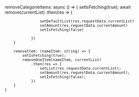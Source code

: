 removeCategorieItems: async () => {
            setIsFetching(true);
            await remove(currentList)
                .then(res => {
                    
                    setDefaultList(res.requestData.currentList)
                    setAmount(res.requestData.currentAmount)
                    setIsFetching(false)

                })
        }

        removeItem: (nameItem: string) => {
            setIsFetching(true);
            removeOneItem(nameItem, currentList)
                .then(res => {
                    setList(res.requestData.currentList);
                    setAmount(res.requestData.currentAmount);
                    setIsFetching(false);
                })
        }
    }